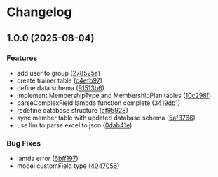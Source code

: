 # Changelog

## 1.0.0 (2025-08-04)


### Features

* add user to group ([278525a](https://github.com/inploysoft/inploy_erp/commit/278525a6a1447b8402652afd0ec81ef819a8d78c))
* create trainer table ([c4efb97](https://github.com/inploysoft/inploy_erp/commit/c4efb97973cf7fbb55e1d8bc1467b3890de3bd1a))
* define data schema ([91513b6](https://github.com/inploysoft/inploy_erp/commit/91513b6da20378d9dd77b35fd8b0c59020d87d93))
* implement MembershipType and MembershipPlan tables ([10c298f](https://github.com/inploysoft/inploy_erp/commit/10c298f16e32c19542f82fa7ed85acea3ae96115))
* parseComplexField lambda function complete ([3419db1](https://github.com/inploysoft/inploy_erp/commit/3419db1bd1502bede78c64869380fd46af01669f))
* redefine database structure ([cf95928](https://github.com/inploysoft/inploy_erp/commit/cf959288e85959cfc2aaea5758d9ce29067acc8a))
* sync member table with updated database schema ([5af3766](https://github.com/inploysoft/inploy_erp/commit/5af3766c54a53cb7cf22a9db9539e77d2f24881a))
* use llm to parse excel to json ([0dab41e](https://github.com/inploysoft/inploy_erp/commit/0dab41e6a72d73d611da787433bf6acdae7da1b6))


### Bug Fixes

* lamda error ([6bff197](https://github.com/inploysoft/inploy_erp/commit/6bff19745bbcacb235ab02f25c6071c051b1acbb))
* model customField type ([4047056](https://github.com/inploysoft/inploy_erp/commit/404705614499e8554bf686ecfd1878d85eda036e))
